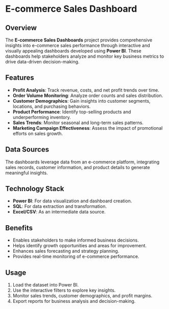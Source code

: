 # E-commerce Sales Dashboard

## Overview
The **E-commerce Sales Dashboards** project provides comprehensive insights into e-commerce sales performance through interactive and visually appealing dashboards developed using **Power BI**. These dashboards help stakeholders analyze and monitor key business metrics to drive data-driven decision-making.

## Features
- **Profit Analysis**: Track revenue, costs, and net profit trends over time.
- **Order Volume Monitoring**: Analyze order counts and sales distribution.
- **Customer Demographics**: Gain insights into customer segments, locations, and purchasing behaviors.
- **Product Performance**: Identify top-selling products and underperforming inventory.
- **Sales Trends**: Monitor seasonal and long-term sales patterns.
- **Marketing Campaign Effectiveness**: Assess the impact of promotional efforts on sales growth.

## Data Sources
The dashboards leverage data from an e-commerce platform, integrating sales records, customer information, and product details to generate meaningful insights.

## Technology Stack
- **Power BI**: For data visualization and dashboard creation.
- **SQL**: For data extraction and transformation.
- **Excel/CSV**: As an intermediate data source.

## Benefits
- Enables stakeholders to make informed business decisions.
- Helps identify growth opportunities and areas for improvement.
- Enhances sales forecasting and strategy planning.
- Provides real-time monitoring of e-commerce performance.

## Usage
1. Load the dataset into Power BI.
2. Use the interactive filters to explore key insights.
3. Monitor sales trends, customer demographics, and profit margins.
4. Export reports for business analysis and decision-making.
